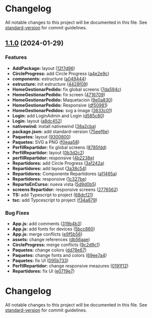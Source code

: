 # Changelog

All notable changes to this project will be documented in this file. See [standard-version](https://github.com/conventional-changelog/standard-version) for commit guidelines.

## [1.1.0](https://github.com/javiertrombetta/p5-box-front/compare/v1.0.0...v1.1.0) (2024-01-29)


### Features

* **AddPackage:** layout ([12f7d96](https://github.com/javiertrombetta/p5-box-front/commit/12f7d96867fafa86765d94017c534e661c598df1))
* **CircleProgress:** add Circle Progress ([a4e2e9c](https://github.com/javiertrombetta/p5-box-front/commit/a4e2e9cf431a61ff0464aed642f9d72372936953))
* **components:** estructure ([a049444](https://github.com/javiertrombetta/p5-box-front/commit/a049444ff20858b5800259b709cc812964acf163))
* **estructure:** init estructure ([4428f09](https://github.com/javiertrombetta/p5-box-front/commit/4428f0941aee7a3e6ae59c27c83003b936f86a6a))
* **HomeGestionarPedido:** fix global screens ([7da594c](https://github.com/javiertrombetta/p5-box-front/commit/7da594c59781a8e8d48e3de2960ee0c602845706))
* **HomeGestionarPedido:** fix screen ([4716709](https://github.com/javiertrombetta/p5-box-front/commit/4716709d570f746b60cadafcc59815f4ae3acb22))
* **HomeGestionarPedido:** Maquetacion ([9e0a830](https://github.com/javiertrombetta/p5-box-front/commit/9e0a830dfeb6e0de99744c8b12f7fc9944aafecf))
* **HomeGestionarPedido:** Responsive ([df50981](https://github.com/javiertrombetta/p5-box-front/commit/df509814b4f5e863225785bba0b5e99a7ac18c33))
* **HomeGestionarPedidos:** svg a image ([3633c01](https://github.com/javiertrombetta/p5-box-front/commit/3633c01ba2a04d14ac30313f0e42d77149a19aa5))
* **Login:** add LoginAdmin and Login ([d585c80](https://github.com/javiertrombetta/p5-box-front/commit/d585c805a9ad775dbaf74a3fe581d2064358f8f2))
* **Login:** layout ([a8dc452](https://github.com/javiertrombetta/p5-box-front/commit/a8dc4528dc86a855b1949ef976e58e87141f0690))
* **nativewind:** install nativewind ([38a2cba](https://github.com/javiertrombetta/p5-box-front/commit/38a2cbaf339b47369806b7711c853c64495f51b7))
* **package.json:** add standard-version ([75eef6e](https://github.com/javiertrombetta/p5-box-front/commit/75eef6ecf14340a2b133e69113532913b2341cb5))
* **Paquetes:** layout ([9300800](https://github.com/javiertrombetta/p5-box-front/commit/9300800fd19e7949c73ea937164e0506f909aa32))
* **Paquetes:** SVG a PNG ([f0eaa58](https://github.com/javiertrombetta/p5-box-front/commit/f0eaa58fc13e74c1b73071dd421265ce4952bc02))
* **PerfilRepartidor:** fix global screens ([8785fdd](https://github.com/javiertrombetta/p5-box-front/commit/8785fdd2dee25428960d352199aefe3a79c73e11))
* **PerfilRepartidor:** layout ([0b3d2c2](https://github.com/javiertrombetta/p5-box-front/commit/0b3d2c2bd5134e1c0a05b4ac7667a7e7bd748ea1))
* **perfilRepartidor:** responsive ([4b2238e](https://github.com/javiertrombetta/p5-box-front/commit/4b2238e44fabc1fe4176f907d5526dd591cc5372))
* **Repartidores:** add Circle Progress ([3a1242a](https://github.com/javiertrombetta/p5-box-front/commit/3a1242a30c4d1539046268bf246e747ad6ae1e2c))
* **Repartidores:** add layout ([3a38c54](https://github.com/javiertrombetta/p5-box-front/commit/3a38c54b9d9d760e7b68f4dab78e3204937d719e))
* **Repartidores:** Componente Repartidores ([a11465a](https://github.com/javiertrombetta/p5-box-front/commit/a11465aeda0da8b9c86f3fe0c4d2d56221f0d7d3))
* **Repartidores:** responsive ([1c327be](https://github.com/javiertrombetta/p5-box-front/commit/1c327be57a70ae5a9733a9df34ef73f6a827f3df))
* **RepartoEnCurso:** nueva vista ([5d9d0b5](https://github.com/javiertrombetta/p5-box-front/commit/5d9d0b5fe3f4c2e1e6bed121e63fa6a76f94bd4d))
* **screens Repartidor:** responsive screens ([2776562](https://github.com/javiertrombetta/p5-box-front/commit/2776562005ea32d2fa300645a2499df27b930018))
* **TS:** add Typescript to project ([68dcf21](https://github.com/javiertrombetta/p5-box-front/commit/68dcf21feb34f0b58bebe444a394a14420dc3d31))
* **tsc:** add Typcescript to project ([f34a679](https://github.com/javiertrombetta/p5-box-front/commit/f34a67934d5a171bb8524e08053341132daac6e3))


### Bug Fixes

* **App.js:** add comments ([319b4b3](https://github.com/javiertrombetta/p5-box-front/commit/319b4b31499b9f39b92be4b6be6b926da8754f24))
* **App.js:** add fonts for devices ([5bcc860](https://github.com/javiertrombetta/p5-box-front/commit/5bcc860b4e8b0647f4d1a1f467019db1c4f5f299))
* **App.js:** merge conflicts ([e9f5b56](https://github.com/javiertrombetta/p5-box-front/commit/e9f5b56de883fec110b22dfc8747de1ece2c12c8))
* **assets:** change references ([db56aae](https://github.com/javiertrombetta/p5-box-front/commit/db56aaec0a334654878e6ff347e00a778e2dcdc2))
* **CircleProgress:** merge conflicts ([9c2d9c1](https://github.com/javiertrombetta/p5-box-front/commit/9c2d9c1b9da5683d869ac48fc25bc6f25220f5e0))
* **Paquetes:** change colors ([dd78e67](https://github.com/javiertrombetta/p5-box-front/commit/dd78e678be1357b9897e2b47991566c26e9853a6))
* **Paquetes:** change fonts and colors ([69ee7a4](https://github.com/javiertrombetta/p5-box-front/commit/69ee7a4764cc42b0e5f746c88f39113edbda4e59))
* **Paquetes:** fix UI ([095b733](https://github.com/javiertrombetta/p5-box-front/commit/095b7331220f7d6c30c0d45762510b3b23fd93d0))
* **PerfilRepartidor:** change responsive meazures ([0191f12](https://github.com/javiertrombetta/p5-box-front/commit/0191f12849220736f191a852e2f370474f469f84))
* **Repartidores:** fix UI ([e0719e7](https://github.com/javiertrombetta/p5-box-front/commit/e0719e7f3edf2f86d7d4e6cedb441c277eda5fed))

# Changelog

All notable changes to this project will be documented in this file. See [standard-version](https://github.com/conventional-changelog/standard-version) for commit guidelines.
